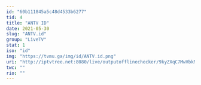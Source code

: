 ```yaml
---
id: "60b111845a5c48d4533b6277"
tid: 4
title: "ANTV ID"
date: 2021-05-30
slug: "ANTV.id"
group: "LiveTV"
stat: 1
iso: "id"
img: "https://tvmu.ga/img/id/ANTV.id.png"
uri: "http://iptvtree.net:8080/live/outputofflinechecker/9kyZXqC7MwVbkMnJmf/165072.m3u8"
twc: ""
rio: ""
---
```

